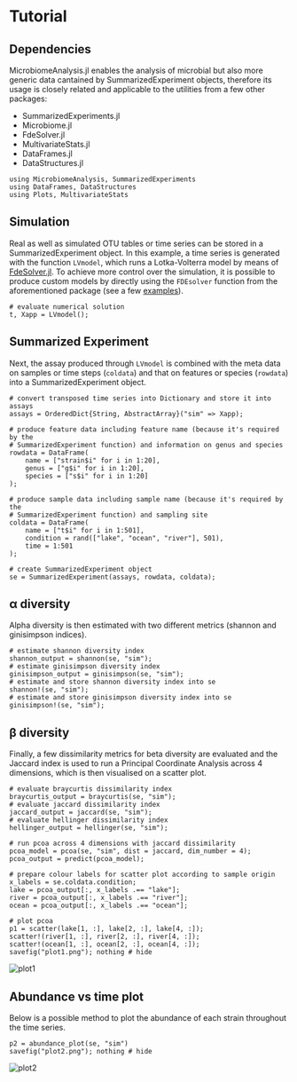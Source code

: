 # Tutorial

## Dependencies

MicrobiomeAnalysis.jl enables the analysis of microbial but also more generic data cantained by SummarizedExperiment objects, therefore its usage is closely related and applicable to the utilities from a few other packages:

- SummarizedExperiments.jl
- Microbiome.jl
- FdeSolver.jl
- MultivariateStats.jl
- DataFrames.jl
- DataStructures.jl

```@setup mia
using MicrobiomeAnalysis, SummarizedExperiments
using DataFrames, DataStructures
using Plots, MultivariateStats
```

## Simulation

Real as well as simulated OTU tables or time series can be stored in a SummarizedExperiment object. In this example, a time series is generated with the function `LVmodel`, which runs a Lotka-Volterra model by means of [FdeSolver.jl](https://github.com/JuliaTurkuDataScience/FdeSolver.jl). To achieve more control over the simulation, it is possible to produce custom models by directly using the `FDEsolver` function from the aforementioned package (see a few [examples](https://juliaturkudatascience.github.io/FdeSolver.jl/stable/examples/)).

```@repl mia
# evaluate numerical solution
t, Xapp = LVmodel();
```

## Summarized Experiment

Next, the assay produced through `LVmodel` is combined with the meta data on samples or time steps (`coldata`) and that on features or species (`rowdata`) into a SummarizedExperiment object.

```@repl mia
# convert transposed time series into Dictionary and store it into assays
assays = OrderedDict{String, AbstractArray}("sim" => Xapp);

# produce feature data including feature name (because it's required by the
# SummarizedExperiment function) and information on genus and species
rowdata = DataFrame(
    name = ["strain$i" for i in 1:20],
    genus = ["g$i" for i in 1:20],
    species = ["s$i" for i in 1:20]
);

# produce sample data including sample name (because it's required by the
# SummarizedExperiment function) and sampling site
coldata = DataFrame(
    name = ["t$i" for i in 1:501],
    condition = rand(["lake", "ocean", "river"], 501),
    time = 1:501
);

# create SummarizedExperiment object
se = SummarizedExperiment(assays, rowdata, coldata);
```

## α diversity

Alpha diversity is then estimated with two different metrics (shannon and ginisimpson indices).

```@repl mia
# estimate shannon diversity index
shannon_output = shannon(se, "sim");
# estimate ginisimpson diversity index
ginisimpson_output = ginisimpson(se, "sim");
# estimate and store shannon diversity index into se
shannon!(se, "sim");
# estimate and store ginisimpson diversity index into se
ginisimpson!(se, "sim");
```

## β diversity

Finally, a few dissimilarity metrics for beta diversity are evaluated and the Jaccard index is used to run a Principal Coordinate Analysis across 4 dimensions, which is then visualised on a scatter plot.

```@repl mia
# evaluate braycurtis dissimilarity index
braycurtis_output = braycurtis(se, "sim");
# evaluate jaccard dissimilarity index
jaccard_output = jaccard(se, "sim");
# evaluate hellinger dissimilarity index
hellinger_output = hellinger(se, "sim");

# run pcoa across 4 dimensions with jaccard dissimilarity
pcoa_model = pcoa(se, "sim", dist = jaccard, dim_number = 4);
pcoa_output = predict(pcoa_model);

# prepare colour labels for scatter plot according to sample origin
x_labels = se.coldata.condition;
lake = pcoa_output[:, x_labels .== "lake"];
river = pcoa_output[:, x_labels .== "river"];
ocean = pcoa_output[:, x_labels .== "ocean"];

# plot pcoa
p1 = scatter(lake[1, :], lake[2, :], lake[4, :]);
scatter!(river[1, :], river[2, :], river[4, :]);
scatter!(ocean[1, :], ocean[2, :], ocean[4, :]);
savefig("plot1.png"); nothing # hide
```

![plot1](plot1.png)

## Abundance vs time plot

Below is a possible method to plot the abundance of each strain throughout the time series.

```@repl mia
p2 = abundance_plot(se, "sim")
savefig("plot2.png"); nothing # hide
```

![plot2](plot2.png)
